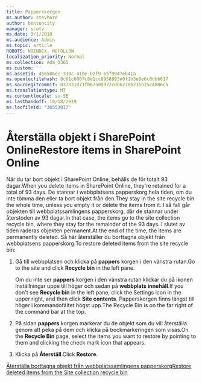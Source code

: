 ```yaml
---
title: Papperskorgen
ms.author: stevhord
author: bentoncity
manager: scotv
ms.date: 3/1/2018
ms.audience: Admin
ms.topic: article
ROBOTS: NOINDEX, NOFOLLOW
localization_priority: Normal
ms.collection: Adm_O365
ms.custom: ''
ms.assetid: 456586ec-330c-41be-b2f9-65f9947eb41a
ms.openlocfilehash: 8c61c6007c8e1cc8958993e0f1b3e0e6c0dbb617
ms.sourcegitcommit: 037331d71f06750d972c0b6278b23bb15c4806ca
ms.translationtype: MT
ms.contentlocale: sv-SE
ms.lasthandoff: 10/18/2019
ms.locfileid: "36553017"
---
```

# <a name="restore-items-in-sharepoint-online"></a><span data-ttu-id="8678d-102">Återställa objekt i SharePoint Online</span><span class="sxs-lookup"><span data-stu-id="8678d-102">Restore items in SharePoint Online</span></span>

<span data-ttu-id="8678d-103">När du tar bort objekt i SharePoint Online, behålls de för totalt 93 dagar.</span><span class="sxs-lookup"><span data-stu-id="8678d-103">When you delete items in SharePoint Online, they're retained for a total of 93 days.</span></span> <span data-ttu-id="8678d-104">De stannar i webbplatsens papperskorg hela tiden, om du inte tömma den eller ta bort objekt från den.</span><span class="sxs-lookup"><span data-stu-id="8678d-104">They stay in the site recycle bin the whole time, unless you empty it or delete the items from it.</span></span> <span data-ttu-id="8678d-105">I så fall går objekten till webbplatssamlingens papperskorg, där de stannar under återstoden av 93 dagar.</span><span class="sxs-lookup"><span data-stu-id="8678d-105">In that case, the items go to the site collection recycle bin, where they stay for the remainder of the 93 days.</span></span> <span data-ttu-id="8678d-106">I slutet av tiden raderas objekten permanent.</span><span class="sxs-lookup"><span data-stu-id="8678d-106">At the end of the time, the items are permanently deleted.</span></span> <span data-ttu-id="8678d-107">Så här återställer du borttagna objekt från webbplatsens papperskorg:</span><span class="sxs-lookup"><span data-stu-id="8678d-107">To restore deleted items from the site recycle bin:</span></span>
  
1. <span data-ttu-id="8678d-108">Gå till webbplatsen och klicka på **pappers** korgen i den vänstra rutan.</span><span class="sxs-lookup"><span data-stu-id="8678d-108">Go to the site and click **Recycle bin** in the left pane.</span></span> 
    
    <span data-ttu-id="8678d-109">Om du inte ser **pappers** korgen i den vänstra rutan klickar du på ikonen Inställningar uppe till höger och sedan på **webbplats innehåll**.</span><span class="sxs-lookup"><span data-stu-id="8678d-109">If you don't see **Recycle bin** in the left pane, click the Settings icon in the upper right, and then click **Site contents**.</span></span> <span data-ttu-id="8678d-110">Papperskorgen finns längst till höger i kommandofältet högst upp.</span><span class="sxs-lookup"><span data-stu-id="8678d-110">The Recycle Bin is on the far right of the command bar at the top.</span></span>
    
2. <span data-ttu-id="8678d-111">På sidan **pappers** korgen markerar du de objekt som du vill återställa genom att peka på dem och klicka på bockmarkeringen som visas.</span><span class="sxs-lookup"><span data-stu-id="8678d-111">On the **Recycle Bin** page, select the items you want to restore by pointing to them and clicking the check mark icon that appears.</span></span> 
    
3. <span data-ttu-id="8678d-112">Klicka på **Återställ**.</span><span class="sxs-lookup"><span data-stu-id="8678d-112">Click **Restore**.</span></span>
    
[<span data-ttu-id="8678d-113">Återställa borttagna objekt från webbplatssamlingens papperskorg</span><span class="sxs-lookup"><span data-stu-id="8678d-113">Restore deleted items from the Site collection recycle bin</span></span>](https://go.microsoft.com/fwlink/?linkid=866439)
  

